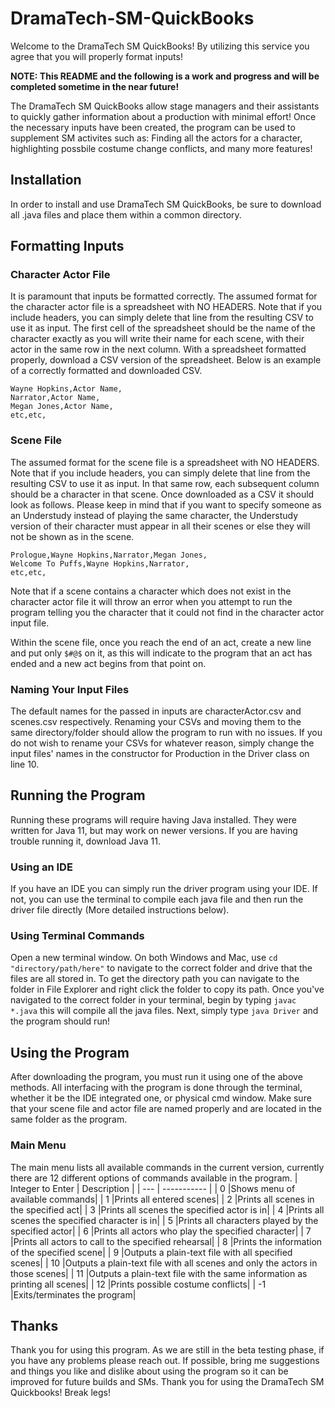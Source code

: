 # DramaTech-SM-QuickBooks
Welcome to the DramaTech SM QuickBooks! By utilizing this service you agree that you will properly format inputs! 

**NOTE: This README and the following is a work and progress and will be completed sometime in the near future!**

The DramaTech SM QuickBooks allow stage managers and their assistants to quickly gather information about a production with minimal effort! Once the necessary inputs have been created, the program can be used to supplement SM activites such as: Finding all the actors for a character, highlighting possbile costume change conflicts, and many more features!

## Installation
In order to install and use DramaTech SM QuickBooks, be sure to download all .java files and place them within a common directory.
## Formatting Inputs
### Character Actor File
It is paramount that inputs be formatted correctly. The assumed format for the character actor file is a spreadsheet with NO HEADERS. Note that if you include headers, you can simply delete that line from the resulting CSV to use it as input. The first cell of the spreadsheet should be the name of the character exactly as you will write their name for each scene, with their actor in the same row in the next column. With a spreadsheet formatted properly, download a CSV version of the spreadsheet. Below is an example of a correctly formatted and downloaded CSV.

```
Wayne Hopkins,Actor Name,
Narrator,Actor Name,
Megan Jones,Actor Name,
etc,etc,
```
### Scene File
The assumed format for the scene file is a spreadsheet with NO HEADERS. Note that if you include headers, you can simply delete that line from the resulting CSV to use it as input. In that same row, each subsequent column should be a character in that scene. Once downloaded as a CSV it should look as follows. Please keep in mind that if you want to specify someone as an Understudy instead of playing the same character, the Understudy version of their character must appear in all their scenes or else they will not be shown as in the scene.
```
Prologue,Wayne Hopkins,Narrator,Megan Jones,
Welcome To Puffs,Wayne Hopkins,Narrator,
etc,etc,
```
Note that if a scene contains a character which does not exist in the character actor file it will throw an error when you attempt to run the program telling you the character that it could not find in the character actor input file.

Within the scene file, once you reach the end of an act, create a new line and put only `$#@$` on it, as this will indicate to the program that an act has ended and a new act begins from that point on.

### Naming Your Input Files
The default names for the passed in inputs are characterActor.csv and scenes.csv respectively. Renaming your CSVs and moving them to the same directory/folder should allow the program to run with no issues. If you do not wish to rename your CSVs for whatever reason, simply change the input files' names in the constructor for Production in the Driver class on line 10.

## Running the Program
Running these programs will require having Java installed. They were written for Java 11, but may work on newer versions. If you are having trouble running it, download Java 11.
### Using an IDE
If you have an IDE you can simply run the driver program using your IDE. If not, you can use the terminal to compile each java file and then run the driver file directly (More detailed instructions below).

### Using Terminal Commands
Open a new terminal window. On both Windows and Mac, use `cd "directory/path/here"` to navigate to the correct folder and drive that the files are all stored in. To get the directory path you can navigate to the folder in File Explorer and right click the folder to copy its path. Once you've navigated to the correct folder in your terminal, begin by typing `javac *.java` this will compile all the java files. Next, simply type `java Driver` and the program should run!

## Using the Program
After downloading the program, you must run it using one of the above methods. All interfacing with the program is done through the terminal, whether it be the IDE integrated one, or physical cmd window. Make sure that your scene file and actor file are named properly and are located in the same folder as the program.
### Main Menu
The main menu lists all available commands in the current version, currently there are 12 different options of commands available in the program.
| Integer to Enter | Description |
| --- | ----------- |
| 0 |Shows menu of available commands|
| 1 |Prints all entered scenes|
| 2 |Prints all scenes in the specified act|
| 3 |Prints all scenes the specified actor is in|
| 4 |Prints all scenes the specified character is in|
| 5 |Prints all characters played by the specified actor|
| 6 |Prints all actors who play the specified character|
| 7 |Prints all actors to call to the specified rehearsal|
| 8 |Prints the information of the specified scene|
| 9 |Outputs a plain-text file with all specified scenes|
| 10 |Outputs a plain-text file with all scenes and only the actors in those scenes|
| 11 |Outputs a plain-text file with the same information as printing all scenes|
| 12 |Prints possible costume conflicts|
| -1 |Exits/terminates the program|

## Thanks
Thank you for using this program. As we are still in the beta testing phase, if you have any problems please reach out. If possible, bring me suggestions and things you like and dislike about using the program so it can be improved for future builds and SMs. Thank you for using the DramaTech SM Quickbooks! Break legs!
